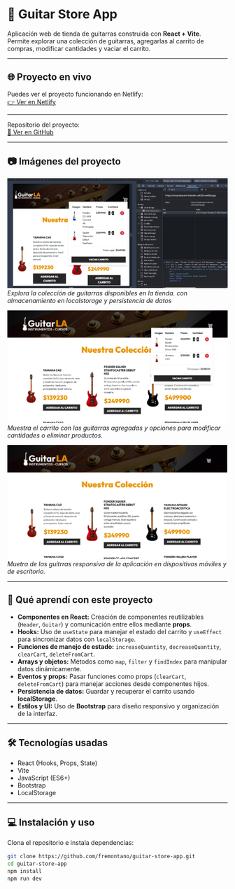 # 🎸 Guitar Store App

Aplicación web de tienda de guitarras construida con **React + Vite**.  
Permite explorar una colección de guitarras, agregarlas al carrito de compras, modificar cantidades y vaciar el carrito.

---

## 🌐 Proyecto en vivo

Puedes ver el proyecto funcionando en Netlify:  
[👉 Ver en Netlify](https://incandescent-brioche-ca4524.netlify.app/)

---
Repositorio del proyecto:  
[🔗 Ver en GitHub](https://github.com/fremontano/guitar-store-app)
  
---

## 📷 Imágenes del proyecto

![Vista del catálogo de guitarras](https://github.com/fremontano/guitar-store-app/blob/eb566bf11cb97927df6a57442ed55d0d11736b45/image1.png)  
*Explora la colección de guitarras disponibles en la tienda. con almacenamiento en localstorage y persistencia de datos*

![Carrito de compras](https://github.com/fremontano/guitar-store-app/blob/eb566bf11cb97927df6a57442ed55d0d11736b45/image2.png)  
*Muestra el carrito con las guitarras agregadas y opciones para modificar cantidades o eliminar productos.*

![Interfaz responsiva](https://github.com/fremontano/guitar-store-app/blob/eb566bf11cb97927df6a57442ed55d0d11736b45/image3.png)  
*Muetra de las guitrras responsiva de la aplicación en dispositivos móviles y de escritorio.*

---

## 📝 Qué aprendí con este proyecto

- **Componentes en React:** Creación de componentes reutilizables (`Header`, `Guitar`) y comunicación entre ellos mediante **props**.  
- **Hooks:** Uso de `useState` para manejar el estado del carrito y `useEffect` para sincronizar datos con `localStorage`.  
- **Funciones de manejo de estado:** `increaseQuantity`, `decreaseQuantity`, `clearCart`, `deleteFromCart`.  
- **Arrays y objetos:** Métodos como `map`, `filter` y `findIndex` para manipular datos dinámicamente.  
- **Eventos y props:** Pasar funciones como props (`clearCart`, `deleteFromCart`) para manejar acciones desde componentes hijos.  
- **Persistencia de datos:** Guardar y recuperar el carrito usando **localStorage**.  
- **Estilos y UI:** Uso de **Bootstrap** para diseño responsivo y organización de la interfaz.  

---

## 🛠️ Tecnologías usadas

- React (Hooks, Props, State)  
- Vite  
- JavaScript (ES6+)  
- Bootstrap  
- LocalStorage  

---

## 💻 Instalación y uso

Clona el repositorio e instala dependencias:

```bash
git clone https://github.com/fremontano/guitar-store-app.git
cd guitar-store-app
npm install
npm run dev
